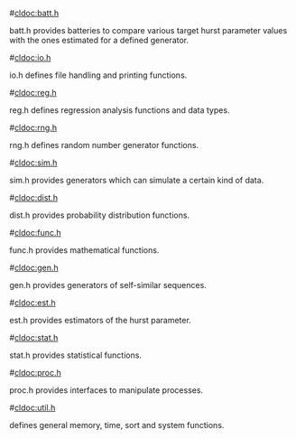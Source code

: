 #<cldoc:batt.h>

batt.h provides batteries to compare various target hurst parameter values with the ones estimated for a defined generator.


#<cldoc:io.h>

io.h defines file handling and printing functions.


#<cldoc:reg.h>

reg.h defines regression analysis functions and data types.


#<cldoc:rng.h>

rng.h defines random number generator functions.


#<cldoc:sim.h>

sim.h provides generators which can simulate a certain kind of data.


#<cldoc:dist.h>

dist.h provides probability distribution functions.


#<cldoc:func.h>

func.h provides mathematical functions.


#<cldoc:gen.h>

gen.h provides generators of self-similar sequences.


#<cldoc:est.h>

est.h provides estimators of the hurst parameter.


#<cldoc:stat.h>

stat.h provides statistical functions.


#<cldoc:proc.h>

proc.h provides interfaces to manipulate processes.


#<cldoc:util.h>

defines general memory, time, sort and system functions.